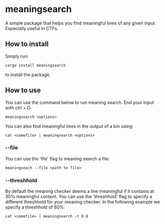 # meaningsearch

A simple package that helps you find meaningful lines of any given input. Especially useful in CTFs.

## How to install

Simply run:

    cargo install meaningsearch

to install the package.

## How to use

You can use the command below to run meaning search. End your input with ctrl + D.

    meaningsearch <options>

You can also find meaningful lines in the output of a bin using:

    cat <somefile> | meaningsearch <options>

### --file

You can use the 'file' flag to meaning search a file:

    meaningseach --file <path to file>

### --threshhold

By default the meaning checker deems a line meaningful if it contains at 30% meaningful content. You can use the 'threshhold' flag to specify a different threshhold for your meaning checker. In the following example we specify a threshhold of 80%:

    cat <somefile> | meaningsearch -t 0.8

